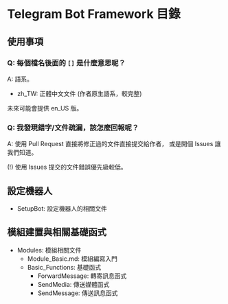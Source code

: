 # Telegram Bot Framework 目錄
## 使用事項
### Q: 每個檔名後面的 `[]` 是什麼意思呢？
A: 語系。

- zh_TW: 正體中文文件 (作者原生語系，較完整)

未來可能會提供 en_US 版。

### Q: 我發現錯字/文件疏漏，該怎麼回報呢？
A: 使用 Pull Request 直接將修正過的文件直接提交給作者，
   或是開個 Issues 讓我們知道。
   
(!) 使用 Issues 提交的文件錯誤優先級較低。

## 設定機器人
- SetupBot: 設定機器人的相關文件

## 模組建置與相關基礎函式
- Modules: 模組相關文件
  - Module_Basic.md: 模組編寫入門
  - Basic_Functions: 基礎函式
    - ForwardMessage: 轉寄訊息函式
    - SendMedia: 傳送媒體函式
    - SendMessage: 傳送訊息函式
